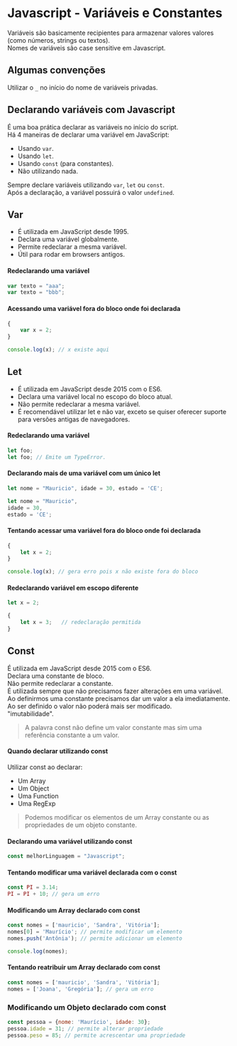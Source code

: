 # Javascript - Variáveis e Constantes

Variáveis são basicamente recipientes para armazenar valores valores (como números, strings ou textos).  
Nomes de variáveis são case sensitive em Javascript.

## Algumas convenções

Utilizar o ```_``` no início do nome de variáveis privadas.  

## Declarando variáveis com Javascript

É uma boa prática declarar as variáveis no início do script.  
Há 4 maneiras de declarar uma variável em JavaScript:
- Usando ```var```.
- Usando ```let```.
- Usando ```const``` (para constantes).
- Não utilizando nada.

Sempre declare variáveis utilizando ```var```, ```let``` ou ```const```.  
Após a declaração, a variável possuirá o valor ```undefined```.  

## Var

- É utilizada em JavaScript desde 1995.
- Declara uma variável globalmente.
- Permite redeclarar a mesma variável.
- Útil para rodar em browsers antigos.

#### Redeclarando uma variável

~~~javascript
var texto = "aaa";
var texto = "bbb";
~~~

#### Acessando uma variável fora do bloco onde foi declarada

~~~javascript
{
    var x = 2;
}

console.log(x); // x existe aqui
~~~

## Let

- É utilizada em JavaScript desde 2015 com o ES6.
- Declara uma variável local no escopo do bloco atual.
- Não permite redeclarar a mesma variável.
- É recomendável utilizar let e não var, exceto se quiser oferecer suporte para versões antigas de navegadores.

#### Redeclarando uma variável

~~~javascript
let foo;
let foo; // Emite um TypeError.
~~~

#### Declarando mais de uma variável com um único let

~~~javascript
let nome = "Mauricio", idade = 30, estado = 'CE'; 
~~~

~~~javascript
let nome = "Mauricio", 
idade = 30, 
estado = 'CE'; 
~~~

#### Tentando acessar uma variável fora do bloco onde foi declarada

~~~javascript
{
    let x = 2;
}

console.log(x); // gera erro pois x não existe fora do bloco
~~~

#### Redeclarando variável em escopo diferente

~~~javascript
let x = 2;   

{
    let x = 3;   // redeclaração permitida
}
~~~

## Const

É utilizada em JavaScript desde 2015 com o ES6.  
Declara uma constante de bloco.  
Não permite redeclarar a constante.  
É utilizada sempre que não precisamos fazer alterações em uma variável.  
Ao definirmos uma constante precisamos dar um valor a ela imediatamente.  
Ao ser definido o valor não poderá mais ser modificado.  
"imutabilidade".  

> A palavra const não define um valor constante mas sim uma referência constante a um valor.

#### Quando declarar utilizando const

Utilizar const ao declarar:

- Um Array
- Um Object
- Uma Function
- Uma RegExp

> Podemos modificar os elementos de um Array constante ou as propriedades de um objeto constante.

#### Declarando uma variável utilizando const

~~~javascript
const melhorLinguagem = "Javascript";
~~~

#### Tentando modificar uma variável declarada com o const

~~~javascript
const PI = 3.14;
PI = PI + 10; // gera um erro
~~~

#### Modificando um Array declarado com const

~~~javascript
const nomes = ['mauricio', 'Sandra', 'Vitória'];
nomes[0] = 'Maurício'; // permite modificar um elemento
nomes.push('Antônia'); // permite adicionar um elemento

console.log(nomes);
~~~

#### Tentando reatribuir um Array declarado com const

~~~javascript
const nomes = ['mauricio', 'Sandra', 'Vitória'];
nomes = ['Joana', 'Gregória']; // gera um erro
~~~

### Modificando um Objeto declarado com const

~~~javascript
const pessoa = {nome: 'Maurício', idade: 30};
pessoa.idade = 31; // permite alterar propriedade
pessoa.peso = 85; // permite acrescentar uma propriedade
~~~
